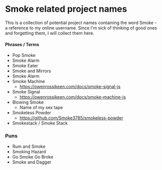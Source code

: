 # Smoke related project names

This is a collection of potential project names containing the word Smoke - a reference to my online username. Since I'm sick of thinking of good ones and forgetting them, I will collect them here.

#### Phrases / Terms

- Pop Smoke
- Smoke Alarm
- Smoke Eater
- Smoke and Mirrors
- Smoke Alarm
- Smoke Machine
  - https://owenrossikeen.com/docs/smoke-signal-js
- Smoke Signal
  - https://owenrossikeen.com/docs/smoke-machine-js
- Blowing Smoke
  - Name of my sex tape
- Smokeless Powder
  - https://github.com/Smoke3785/smokeless-powder
- Smokestack / Smoke Stack

### Puns

- Rum and Smoke
- Smoking Hazard
- Go Smoke Go Broke
- Smoke and Dagger
